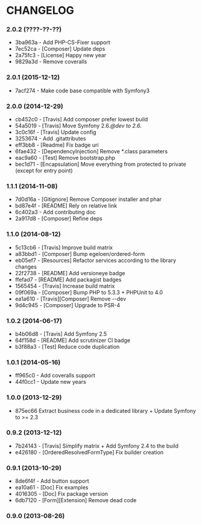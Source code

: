 # CHANGELOG

### 2.0.2 (????-??-??)

 * 3ba963a - Add PHP-CS-Fixer support
 * 7ec52ca - [Composer] Update deps
 * 2a75fc3 - [License] Happy new year
 * 9829a3d - Remove coveralls

### 2.0.1 (2015-12-12)

 * 7acf274 - Make code base compatible with Symfony3
 
### 2.0.0 (2014-12-29)

 * cb452c0 - [Travis] Add composer prefer lowest build
 * 54a5019 - [Travis] Move Symfony 2.6.*@dev to 2.6.*
 * 3c0c16f - [Travis] Update config
 * 3253674 - Add .gitattributes
 * eff3bb8 - [Readme] Fix badge uri
 * 6fae432 - [DependencyInjection] Remove *.class parameters
 * eac9a60 - [Test] Remove bootstrap.php
 * bec1d71 - [Encapsulation] Move everything from protected to private (except for entry point)

### 1.1.1 (2014-11-08)

 * 7d0d16a - [Gitignore] Remove Composer installer and phar
 * bd87e4f - [README] Rely on relative link
 * 6c402a3 - Add contributing doc
 * 2a917d8 - [Composer] Refine deps

### 1.1.0 (2014-08-12)

 * 5c13cb6 - [Travis] Improve build matrix
 * a83bbd1 - [Composer] Bump egeloen/ordered-form
 * eb05ef7 - [Resources] Refactor services according to the library changes
 * 22f2738 - [README] Add versioneye badge
 * ffefad7 - [README] Add packagist badges
 * 1565454 - [Travis] Increase build matrix
 * 09f069a - [Composer] Bump PHP to 5.3.3 + PHPUnit to 4.0
 * ea1a610 - [Travis][Composer] Remove --dev
 * 9d4c945 - [Composer] Upgrade to PSR-4

### 1.0.2 (2014-06-17)

 * b4b06d8 - [Travis] Add Symfony 2.5
 * 64f158d - [README] Add scrutinizer CI badge
 * b3f88a3 - [Test] Reduce code duplication

### 1.0.1 (2014-05-16)

 * ff965c0 - Add coveralls support
 * 44f0cc1 - Update new years

### 1.0.0 (2013-12-29)

 * 875ec66 Extract business code in a dedicated library + Update Symfony to >= 2.3

### 0.9.2 (2013-12-12)

 * 7b24143 - [Travis] Simplify matrix + Add Symfony 2.4 to the build
 * e426180 - [OrderedResolvedFormType] Fix builder creation

### 0.9.1 (2013-10-29)

 * 8de6f4f - Add button support
 * ea10a61 - [Doc] Fix examples
 * 4016305 - [Doc] Fix package version
 * 6db7120 - [Form][Extension] Remove dead code

### 0.9.0 (2013-08-26)
